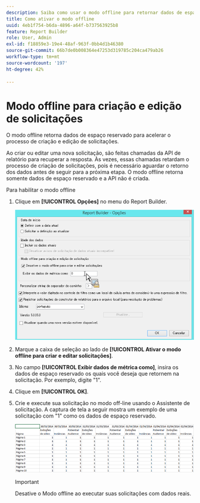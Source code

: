 ```yaml
---
description: Saiba como usar o modo offline para retornar dados de espaço reservado.
title: Como ativar o modo offline
uuid: 4eb1f754-b6da-4896-a64f-b737563925b8
feature: Report Builder
role: User, Admin
exl-id: f18859e3-19e4-48af-963f-0bb4d1b46380
source-git-commit: 66b7de0b008364e47253d319785c204ca479ab26
workflow-type: tm+mt
source-wordcount: '197'
ht-degree: 42%

---
```


# Modo offline para criação e edição de solicitações

O modo offline retorna dados de espaço reservado para acelerar o processo de criação e edição de solicitações.

Ao criar ou editar uma nova solicitação, são feitas chamadas da API de relatório para recuperar a resposta. Às vezes, essas chamadas retardam o processo de criação de solicitações, pois é necessário aguardar o retorno dos dados antes de seguir para a próxima etapa. O modo offline retorna somente dados de espaço reservado e a API não é criada.

Para habilitar o modo offline

1. Clique em **[!UICONTROL Opções]** no menu do Report Builder.

   ![Captura de tela da tela Opções com o modo offline selecionado.](assets/offline_mode.png)

1. Marque a caixa de seleção ao lado de **[!UICONTROL Ativar o modo offline para criar e editar solicitações]**.
1. No campo **[!UICONTROL Exibir dados de métrica como]**, insira os dados de espaço reservado os quais você deseja que retornem na solicitação. Por exemplo, digite &quot;1&quot;.
1. Clique em **[!UICONTROL OK]**.
1. Crie e execute sua solicitação no modo off-line usando o Assistente de solicitação. A captura de tela a seguir mostra um exemplo de uma solicitação com &quot;1&quot; como os dados de espaço reservado.

   ![Captura de tela mostrando o exemplo de modo offline usando 1 como um espaço reservado.](assets/offline_mode_example.png)

   >[!IMPORTANT]
   >
   >Desative o Modo offline ao executar suas solicitações com dados reais.
